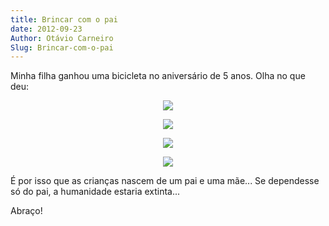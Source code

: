 ```yaml
---
title: Brincar com o pai
date: 2012-09-23
Author: Otávio Carneiro
Slug: Brincar-com-o-pai
---
```


Minha filha ganhou uma bicicleta no aniversário de 5 anos. Olha no que
deu:

<div class="separator" style="clear: both; text-align: center;">

[![](http://2.bp.blogspot.com/-9ojgUFwsrxg/UF-2JqHaggI/AAAAAAAABBo/KGUTnK1jUyw/s320/1_Descendo.png)](http://2.bp.blogspot.com/-9ojgUFwsrxg/UF-2JqHaggI/AAAAAAAABBo/KGUTnK1jUyw/s1600/1_Descendo.png)

</div>

<div class="separator" style="clear: both; text-align: center;">

[![](http://4.bp.blogspot.com/-pK1F0f-mJCQ/UF-2KMam3VI/AAAAAAAABBw/3_8ZNzpsqQs/s320/2_Caindo.png)](http://4.bp.blogspot.com/-pK1F0f-mJCQ/UF-2KMam3VI/AAAAAAAABBw/3_8ZNzpsqQs/s1600/2_Caindo.png)

</div>

<div class="separator" style="clear: both; text-align: center;">

[![](http://1.bp.blogspot.com/-9koAMPQsHa8/UF-2KgeiPGI/AAAAAAAABB4/v9bte1AMZW4/s320/3_Machucou.png)](http://1.bp.blogspot.com/-9koAMPQsHa8/UF-2KgeiPGI/AAAAAAAABB4/v9bte1AMZW4/s1600/3_Machucou.png)

</div>

<div class="separator" style="clear: both; text-align: center;">

[![](http://2.bp.blogspot.com/-EQH_rSGJsbA/UF-2LL5vjLI/AAAAAAAABCA/hfwpHJR0F3U/s320/4_De_novo.png)](http://2.bp.blogspot.com/-EQH_rSGJsbA/UF-2LL5vjLI/AAAAAAAABCA/hfwpHJR0F3U/s1600/4_De_novo.png)

</div>

É por isso que as crianças nascem de um pai e uma mãe... Se dependesse
só do pai, a humanidade estaria extinta...

Abraço!

<div>

</div>


